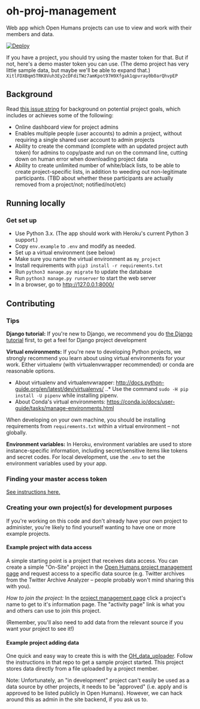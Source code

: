 # oh-proj-management

Web app which Open Humans projects can use to view and work with their members and data.

[![Deploy](https://www.herokucdn.com/deploy/button.svg)](https://heroku.com/deploy)

If you have a project, you should try using the master token for that. But if not, here's a demo master token you can use. (The demo project has very little sample data, but maybe we'll be able to expand that.) `XitlFDXBqm5TRK8Vuh3Ey2cDFdiTWz7amKpot97H9Xfgak1qpvray0b0arQhvpEP`

## Background

Read [this issue string](https://github.com/OpenHumans/open-humans/issues/690) for background on potential project goals, which includes or achieves some of the following:

* Online dashboard view for project admins
* Enables multiple people (user accounts) to admin a project, without requiring a single shared user account to admin projects
* Ability to create the command (complete with an updated project auth token) for admins to copy/paste and run on the command line, cutting down on human error when downloading project data
* Ability to create unlimited number of white/black lists, to be able to create project-specific lists, in addition to weeding out non-legitimate participants. (TBD about whether these participants are actually removed from a project/not; notified/not/etc)

## Running locally

### Get set up

 * Use Python 3.x. (The app should work with Heroku's current Python 3 support.)
 * Copy `env.example` to `.env` and modify as needed.
 * Set up a virtual environment (see below)
 * Make sure you name the virtual environment as `my_project`
 * Install requirements with `pip3 install -r requirements.txt`
 * Run `python3 manage.py migrate` to update the database
 * Run `python3 manage.py runserver` to start the web server
 * In a browser, go to http://127.0.0.1:8000/

## Contributing

### Tips

**Django tutorial:** If you're new to Django, we recommend you do [the Django tutorial](https://docs.djangoproject.com/en/2.0/intro/tutorial01/) first, to get a feel for Django project development

**Virtual environments:** If you're new to developing Python projects, we strongly recommend you learn about using virtual environments for your work. Either virtualenv (with virtualenvwrapper recommended) or conda are reasonable options.
 * About virtualenv and virtualenvwrapper: http://docs.python-guide.org/en/latest/dev/virtualenvs/
 ..* Use the command `sudo -H pip install -U pipenv` while installing pipenv.
 * About Conda's virtual environments: https://conda.io/docs/user-guide/tasks/manage-environments.html

When developing on your own machine, you should be installing requirements from `requirements.txt` within a virtual environment – not globally.

**Environment variables:** In Heroku, environment variables are used to store instance-specific information, including secret/sensitive items like tokens and secret codes. For local development, use the `.env` to set the environment variables used by your app.

### Finding your master access token

[See instructions here.](https://github.com/OpenHumans/open-humans/wiki/Master-Access-Tokens)

### Creating your own project(s) for development purposes

If you're working on this code and don't already have your own project to administer, you're likely to find yourself wanting to have one or more example projects.

#### Example project with data access 

A simple starting point is a project that receives data access. You can create a simple "On-Site" project in the [Open Humans project management page](https://www.openhumans.org/direct-sharing/projects/manage/) and request access to a specific data source (e.g. Twitter archives from the Twitter Archive Analyzer – people probably won't mind sharing this with you).

*How to join the project:* In the [project management page](https://www.openhumans.org/direct-sharing/projects/manage/) click a project's name to get to it's information page. The "activity page" link is what you and others can use to join this project.

(Remember, you'll also need to add data from the relevant source if you want your project to see it!)

#### Example project adding data

One quick and easy way to create this is with the [OH_data_uploader](https://github.com/gedankenstuecke/oh_data_uploader). Follow the instructions in that repo to get a sample project started. This project stores data directly from a file uploaded by a project member.

Note: Unfortunately, an "in development" project can't easily be used as a data source by other projects, it needs to be "approved" (i.e. apply and is approved to be listed publicly in Open Humans). However, we can hack around this as admin in the site backend, if you ask us to.
